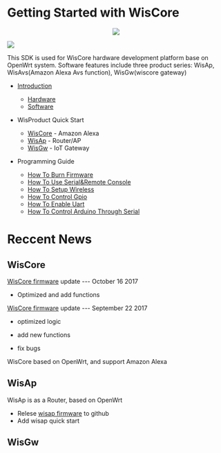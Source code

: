# Getting Started with WisCore
<div align=center><img src="https://github.com/RAKWireless/wiscore/raw/master/img/inf_reg_wiscore.png"/></div>

![](https://github.com/RAKWireless/wiscore/raw/master/img/inf_reg_pic1.png)

This SDK is used for WisCore hardware development platform base on OpenWrt system. Software features include three product series: WisAp, WisAvs(Amazon Alexa Avs function), WisGw(wiscore gateway)

* [Introduction](Introduction.md)
  * [Hardware](Introduction.md#hardware)
  * [Software](Introduction.md#software) 

* WisProduct Quick Start
  * [WisCore](../../wiki/WisCore) - Amazon Alexa
  * [WisAp](../../wiki/WisAp) - Router/AP
  * [WisGw](../../wiki/WisHgw) - IoT Gateway


* Programming Guide 

 	- [How To Burn Firmware](https://github.com/RAKWireless/wiscore/wiki/Burn-firmware-to-MT762x-Board)
	- [How To Use Serial&Remote Console](https://github.com/RAKWireless/wiscore/wiki/Access-serial-console)
	- [How To Setup Wireless](https://github.com/RAKWireless/wiscore/wiki/Setup-Wireless)
	- [How To Control Gpio](https://github.com/RAKWireless/wiscore/wiki/Control-Gpio)
	- [How To Enable Uart](https://github.com/RAKWireless/WisCore/wiki/Introduce-uart)
	- [How To Control Arduino Through Serial](https://github.com/RAKWireless/wiscore/wiki/Control-Arduino-Through-Serial)


# Reccent News

## WisCore
[WisCore firmware](https://github.com/RAKWireless/WisCore/tree/master/release/wiscore) update --- October 16 2017

* Optimized and add functions

[WisCore firmware](https://github.com/RAKWireless/WisCore/tree/master/release/wiscore) update --- September 22 2017

+ optimized logic

+ add new functions
	
+ fix bugs

WisCore based on OpenWrt, and support Amazon Alexa

## WisAp
WisAp is as a Router, based on OpenWrt

* Relese [wisap firmware](https://github.com/RAKWireless/wiscore/tree/master/release/wisap) to github
* Add wisap quick start

## WisGw
